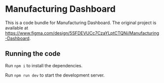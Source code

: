 
  # Manufacturing Dashboard

  This is a code bundle for Manufacturing Dashboard. The original project is available at https://www.figma.com/design/5SFDEVUCc7CzaYLptCTQNj/Manufacturing-Dashboard.

  ## Running the code

  Run `npm i` to install the dependencies.

  Run `npm run dev` to start the development server.
  